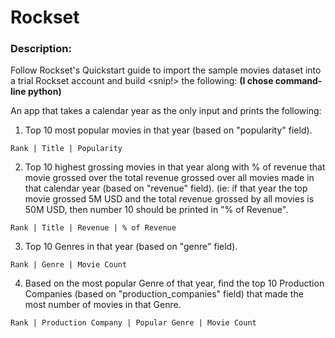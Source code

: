 # Rockset

### Description:
Follow Rockset's Quickstart guide to import the sample movies dataset into a
trial Rockset account and build <snip!> the following:
**(I chose command-line python)**

An app that takes a calendar year as the only input and prints the following:
1. Top 10 most popular movies in that year (based on "popularity" field).

`Rank | Title | Popularity`



2. Top 10 highest grossing movies in that year along with % of revenue that
movie grossed over the total revenue grossed over all movies made in that
calendar year (based on "revenue" field).
(ie: if that year the top movie grossed 5M USD and the total revenue grossed
by all movies is 50M USD, then number 10 should be printed in "\% of Revenue".

`Rank | Title | Revenue | % of Revenue`



3. Top 10 Genres in that year (based on "genre" field).

`Rank | Genre | Movie Count`



4. Based on the most popular Genre of that year, find the top 10 Production Companies
(based on "production_companies" field) that made the most number of movies in that Genre.

`Rank | Production Company | Popular Genre | Movie Count`
